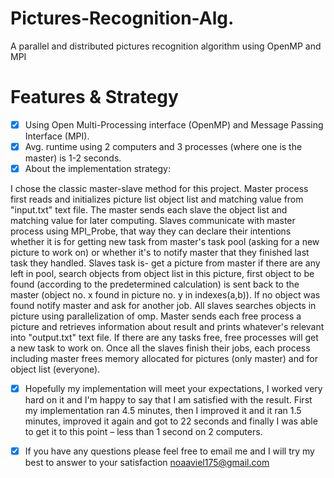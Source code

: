 # Pictures-Recognition-Alg.
A parallel and distributed pictures recognition algorithm using OpenMP and MPI

# Features & Strategy

 - [x]  Using Open Multi-Processing interface (OpenMP) and Message Passing Interface (MPI).
 - [x]  Avg. runtime using 2 computers and 3 processes (where one is the master) is 1-2 seconds.
 - [x]  About the implementation strategy:
 
 I chose the classic master-slave method for this project.
 Master process first reads and initializes picture list object list and matching value from "input.txt" text file.
 The master sends each slave the object list and matching value for later computing.
 Slaves communicate with master process using MPI_Probe, that way they can declare their intentions whether it is for getting
 new task from master's task pool (asking for a new picture to work on) or whether it's to notify master that they finished
 last task they handled.
 Slaves task is- get a picture from master if there are any left in pool, search objects from object list in this picture,
 first object to be found (according to the predetermined calculation) is sent back to the master (object no. x found in
 picture no. y in indexes(a,b)).
 If no object was found notify master and ask for another job.
 All slaves searches objects in picture using parallelization of omp.
 Master sends each free process a picture and retrieves information about result and prints whatever's relevant into
 "output.txt" text file. If there are any tasks free, free processes will get a new task to work on.
 Once all the slaves finish their jobs, each process including master frees memory allocated for pictures (only master) and for
 object list (everyone).
 
- [x] Hopefully my implementation will meet your expectations, I worked very hard on it and I'm happy to say that I am satisfied
with the result. First my implementation ran 4.5 minutes, then I improved it and it ran 1.5 minutes, improved it again and got
to 22 seconds and finally I was able to get it to this point – less than 1 second on 2 computers.

- [x] If you have any questions please feel free to email me and I will try my best to answer to your satisfaction  noaaviel175@gmail.com 



